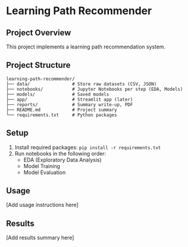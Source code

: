 # Learning Path Recommender

## Project Overview
This project implements a learning path recommendation system.

## Project Structure
```
learning-path-recommender/
├── data/                # Store raw datasets (CSV, JSON)
├── notebooks/           # Jupyter Notebooks per step (EDA, Models)
├── models/              # Saved models
├── app/                 # Streamlit app (later)
├── reports/             # Summary write-up, PDF
├── README.md            # Project summary
└── requirements.txt     # Python packages
```

## Setup
1. Install required packages: `pip install -r requirements.txt`
2. Run notebooks in the following order:
   - EDA (Exploratory Data Analysis)
   - Model Training
   - Model Evaluation

## Usage
[Add usage instructions here]

## Results
[Add results summary here]

